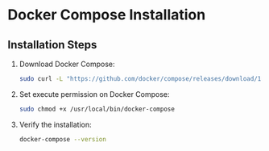 # Docker Compose Installation

## Installation Steps

1. Download Docker Compose:
   ```bash
   sudo curl -L "https://github.com/docker/compose/releases/download/1.29.2/docker-compose-$(uname -s)-$(uname -m)" -o /usr/local/bin/docker-compose
   ```

2. Set execute permission on Docker Compose:
   ```bash
   sudo chmod +x /usr/local/bin/docker-compose
   ```

3. Verify the installation:
   ```bash
   docker-compose --version
   ```